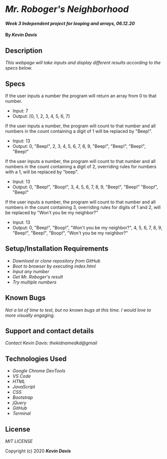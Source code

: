 # _Mr. Roboger's Neighborhood_

#### _Week 3 Independent project for looping and arrays, 06.12.20_

#### By _**Kevin Davis**_

## Description

_This webpage will take inputs and display different results according to the specs below._

## Specs

<!-- If the user inputs a numeric value, the program will display "boop" alert.
* Input: 3
* Output: alert "3"

If the user puts in a non-numeric value, the program will display alert asking for a number.
* Input: cat
* Output: alert "Please enter a numeric value."

If the user inputs a number 1-3, the program will recognize those numbers and display a different alert for each.
* Input: 3
* Output: alert "NEIGHBOR" -->

If the user inputs a number the program will return an array from 0 to that number.
* Input: 7
* Output: [0, 1, 2, 3, 4, 5, 6, 7]

If the user inputs a number, the program will count to that number and all numbers in the count containing a digit of 1 will be replaced by "Beep!".
* Input: 13
* Output: 0, "Beep!", 2, 3, 4, 5, 6, 7, 8, 9, "Beep!", "Beep!", "Beep!", "Beep!"

If the user inputs a number, the program will count to that number and all numbers in the count containing a digit of 2, overriding rules for numbers with a 1, will be replaced by "beep".
* Input: 13
* Output: 0, "Beep!", "Boop!", 3, 4, 5, 6, 7, 8, 9, "Beep!", "Beep!" "Boop!", "Beep!"

If the user inputs a number, the program will count to that number and all numbers in the count containing 3, overriding rules for digits of 1 and 2, will be replaced by "Won't you be my neighbor?"
* Input: 13
* Output: 0, "Beep!", "Boop!", "Won't you be my neighbor?", 4, 5, 6, 7, 8, 9, "Beep!", "Beep!", "Boop!", "Won't you be my neighbor?"

## Setup/Installation Requirements

* _Download or clone repository from GitHub_
* _Boot to browser by executing index.html_
* _Input any number_
* _Get Mr. Roboger's result_
* _Try multiple numbers_


## Known Bugs

_Not a lot of time to test, but no known bugs at this time. I would love to more visually engaging._

## Support and contact details

_Contact Kevin Davis: thekidnamedkd@gmail_

## Technologies Used

* _Google Chrome DevTools_
* _VS Code_
* _HTML_
* _JavaScript_
* _CSS_
* _Bootstrap_
* _jQuery_
* _GitHub_
* _Terminal_

## License

*MIT LICENSE*

Copyright (c) 2020 **_Kevin Davis_**
